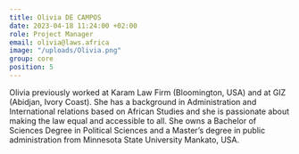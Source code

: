 ```yaml
---
title: Olivia DE CAMPOS
date: 2023-04-18 11:24:00 +02:00
role: Project Manager
email: olivia@laws.africa
image: "/uploads/Olivia.png"
group: core
position: 5
---
```


Olivia previously worked at Karam Law Firm (Bloomington, USA) and at GIZ (Abidjan, Ivory Coast).
She has a background in Administration and International relations based on African Studies and she is passionate about making the law equal and accessible to all.
She owns a Bachelor of Sciences Degree in Political Sciences and a Master’s degree in public administration from Minnesota State University Mankato, USA.
